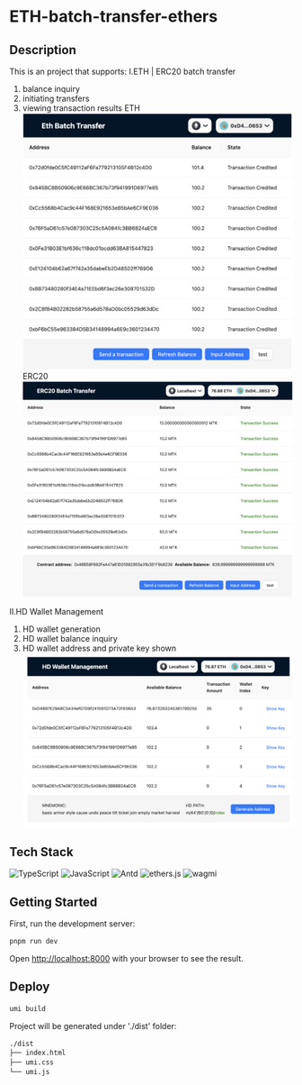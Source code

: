 # ETH-batch-transfer-ethers

## Description
This is an project that supports:
I.ETH | ERC20 batch transfer 
1. balance inquiry
2. initiating transfers
3. viewing transaction results
ETH
![Project Screenshot](docs/ETH.png)
ERC20
![Project Screenshot](docs/ERC20.png)

II.HD Wallet Management
1. HD wallet generation
2. HD wallet balance inquiry
3. HD wallet address and private key shown
![Project Screenshot](docs/HDWallet.png)

## Tech Stack
![TypeScript](https://img.shields.io/badge/TypeScript-007ACC?style=for-the-badge&logo=typescript&logoColor=white)
![JavaScript](https://img.shields.io/badge/JavaScript-F7DF1E?style=for-the-badge&logo=javascript&logoColor=black)
![Antd](https://img.shields.io/badge/AntDesign-0170FE?style=for-the-badge&logo=antdesign&logoColor=black)
![ethers.js](https://img.shields.io/badge/Ethersjs-2535A0?style=for-the-badge&logo=ethers&logoColor=white)
![wagmi](https://img.shields.io/badge/wagmi-000000?style=for-the-badge&logo=wagmi&logoColor=white)


## Getting Started
First, run the development server:
```bash
pnpm run dev
```
Open [http://localhost:8000](http://localhost:8000) with your browser to see the result.

## Deploy
```bash
umi build
```
Project will be generated under './dist' folder:
```bash
./dist
├── index.html
├── umi.css
└── umi.js
```